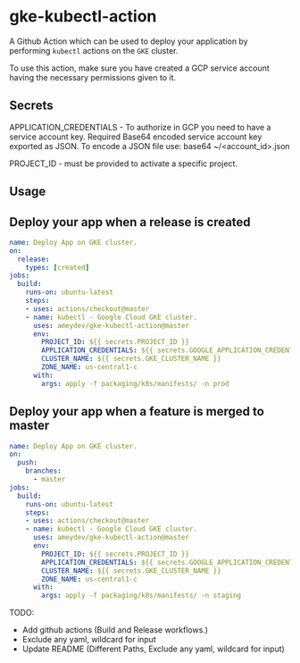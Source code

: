 # gke-kubectl-action
A Github Action which can be used to deploy your application by performing `kubectl` actions on the `GKE` cluster.

To use this action, make sure you have created a GCP service account having the necessary permissions given to it.

## Secrets
APPLICATION_CREDENTIALS - To authorize in GCP you need to have a service account key. Required Base64 encoded service account key exported as JSON. To encode a JSON file use: base64 ~/<account_id>.json

PROJECT_ID - must be provided to activate a specific project.

## Usage

## Deploy your app when a release is created

```yaml
name: Deploy App on GKE cluster.
on:
  release:
    types: [created]
jobs:
  build:
    runs-on: ubuntu-latest
    steps:
    - uses: actions/checkout@master
    - name: kubectl - Google Cloud GKE cluster.
      uses: ameydev/gke-kubectl-action@master
      env:
        PROJECT_ID: ${{ secrets.PROJECT_ID }}
        APPLICATION_CREDENTIALS: ${{ secrets.GOOGLE_APPLICATION_CREDENTIALS }}
        CLUSTER_NAME: ${{ secrets.GKE_CLUSTER_NAME }}
        ZONE_NAME: us-central1-c
      with:
        args: apply -f packaging/k8s/manifests/ -n prod
```

## Deploy your app when a feature is merged to master

```yaml
name: Deploy App on GKE cluster.
on:
  push:
    branches:
      - master
jobs:
  build:
    runs-on: ubuntu-latest
    steps:
    - uses: actions/checkout@master
    - name: kubectl - Google Cloud GKE cluster.
      uses: ameydev/gke-kubectl-action@master
      env:
        PROJECT_ID: ${{ secrets.PROJECT_ID }}
        APPLICATION_CREDENTIALS: ${{ secrets.GOOGLE_APPLICATION_CREDENTIALS }}
        CLUSTER_NAME: ${{ secrets.GKE_CLUSTER_NAME }}
        ZONE_NAME: us-central1-c
      with:
        args: apply -f packaging/k8s/manifests/ -n staging
```

TODO:
- Add github actions (Build and Release workflows.)
- Exclude any yaml, wildcard for input
- Update README (Different Paths, Exclude any yaml, wildcard for input)
